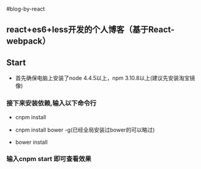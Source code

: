 #blog-by-react
## react+es6+less开发的个人博客（基于React-webpack）

## Start 

- 首先确保电脑上安装了node 4.4.5以上，npm 3.10.8以上(建议先安装淘宝镜像)

### 接下来安装依赖,输入以下命令行

- cnpm install  

- cnpm install bower -g(已经全局安装过bower的可以略过)

- bower install


### 输入cnpm start 即可查看效果







